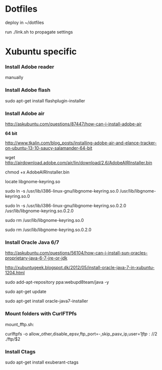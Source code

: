 # Dotfiles

deploy in ~/dotfiles

run ./link.sh to propagate settings

# Xubuntu specific

### Install Adobe reader
manually
 
### Install Adobe flash

sudo apt-get install flashplugin-installer

### Install Adobe air
http://askubuntu.com/questions/87447/how-can-i-install-adobe-air

**64 bit**

http://www.tkalin.com/blog_posts/installing-adobe-air-and-elance-tracker-on-ubuntu-13-10-saucy-salamander-64-bit

wget http://airdownload.adobe.com/air/lin/download/2.6/AdobeAIRInstaller.bin

chmod +x AdobeAIRInstaller.bin
 
locate libgnome-keyring.so
 
sudo ln -s /usr/lib/i386-linux-gnu/libgnome-keyring.so.0 /usr/lib/libgnome-keyring.so.0

sudo ln -s /usr/lib/i386-linux-gnu/libgnome-keyring.so.0.2.0 /usr/lib/libgnome-keyring.so.0.2.0
 
sudo rm /usr/lib/libgnome-keyring.so.0

sudo rm /usr/lib/libgnome-keyring.so.0.2.0

### Install Oracle Java 6/7
http://askubuntu.com/questions/56104/how-can-i-install-sun-oracles-proprietary-java-6-7-jre-or-jdk

http://xubuntugeek.blogspot.dk/2012/05/install-oracle-java-7-in-xubuntu-1204.html

sudo add-apt-repository ppa:webupd8team/java -y

sudo apt-get update

sudo apt-get install oracle-java7-installer

### Mount folders with CurlFTPfs
 
mount_fftp.sh:

curlftpfs -o allow_other,disable_epsv,ftp_port=-,skip_pasv_ip,user=$1 ftp://$2 ./ftp/$2

### Install Ctags

sudo apt-get install exuberant-ctags
